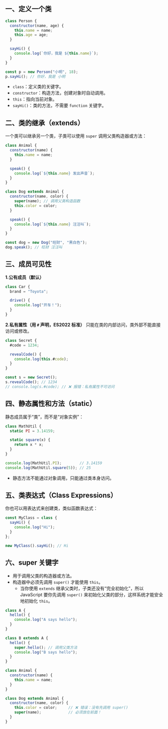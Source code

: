 
## 一、定义一个类
```js
class Person {
  constructor(name, age) {
    this.name = name;
    this.age = age;
  }

  sayHi() {
    console.log(`你好，我是 ${this.name}`);
  }
}

const p = new Person("小明", 18);
p.sayHi(); // 你好，我是 小明
```
- `class`：定义类的关键字。
- `constructor`：构造方法，创建对象时自动调用。
- `this`：指向当前对象。
- `sayHi()`：类的方法，不需要 `function` 关键字。

## 二、类的继承（extends）
一个类可以继承另一个类，子类可以使用 `super` 调用父类构造器或方法：
```js
class Animal {
  constructor(name) {
    this.name = name;
  }

  speak() {
    console.log(`${this.name} 发出声音`);
  }
}

class Dog extends Animal {
  constructor(name, color) {
    super(name); // 调用父类构造函数
    this.color = color;
  }

  speak() {
    console.log(`${this.name} 汪汪叫`);
  }
}

const dog = new Dog("旺财", "黑白色");
dog.speak(); // 旺财 汪汪叫
```


## 三、成员可见性
**1.公有成员（默认）**
```js
class Car {
  brand = "Toyota";

  drive() {
    console.log("开车！");
  }
}
```

**2.私有属性（用 `#` 声明，ES2022 标准）**
只能在类的内部访问，类外部不能直接访问或修改。
```js
class Secret {
  #code = 1234;

  revealCode() {
    console.log(this.#code);
  }
}

const s = new Secret();
s.revealCode(); // 1234
// console.log(s.#code); // ❌ 报错：私有属性不可访问
```


## 四、静态属性和方法（static）
静态成员属于“类”，而不是“对象实例”：
```js
class MathUtil {
  static PI = 3.14159;

  static square(x) {
    return x * x;
  }
}

console.log(MathUtil.PI);        // 3.14159
console.log(MathUtil.square(5)); // 25
```
- 静态方法不能通过对象调用，只能通过类本身访问。


## 五、类表达式（Class Expressions）
你也可以用表达式来创建类，类似函数表达式：
```js
const MyClass = class {
  sayHi() {
    console.log("Hi");
  }
};

new MyClass().sayHi(); // Hi
```

## 六、super 关键字
- 用于调用父类的构造器或方法。
- 构造器中必须先调用 `super()` 才能使用 `this`。
	- 当你使用 `extends` 继承父类时，子类还没有“完全初始化”，所以 JavaScript 要你先调用 `super()` 来初始化父类的部分，这样系统才能安全地初始化 `this`。
```js
class A {
  hello() {
    console.log("A says hello");
  }
}

class B extends A {
  hello() {
    super.hello(); // 调用父类方法
    console.log("B says hello");
  }
}

class Animal {
  constructor(name) {
    this.name = name;
  }
}

class Dog extends Animal {
  constructor(name, color) {
    this.color = color;     // ❌ 错误：没有先调用 super()
    super(name);            // 必须放在前面！
  }
}

```

